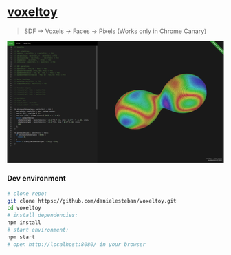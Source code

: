 [voxeltoy](https://github.com/danielesteban/voxeltoy)
==

> SDF -> Voxels -> Faces -> Pixels (Works only in Chrome Canary)

[![voxeltoy](screenshot.png)](https://voxeltoy.gatunes.com)

### Dev environment

```bash
# clone repo:
git clone https://github.com/danielesteban/voxeltoy.git
cd voxeltoy
# install dependencies:
npm install
# start environment:
npm start
# open http://localhost:8080/ in your browser
```
